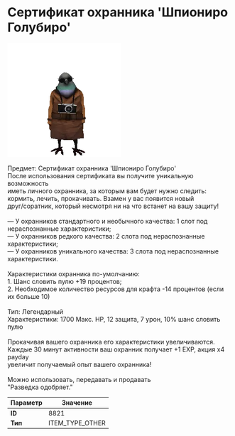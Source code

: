 # Сертификат охранника 'Шпиониро Голубиро'

![Item Image](../img/8821.webp?raw=true)

Предмет: Сертификат охранника 'Шпиониро Голубиро'<br>После использования сертификата вы получите уникальную возможность<br>иметь личного охранника, за которым вам будет нужно следить:<br>кормить, лечить, прокачивать. Взамен у вас появится новый <br>друг/соратник, который несмотря ни на что встанет на вашу защиту!<br><br>— У охранников стандартного и необычного качества: 1 слот под нераспознанные характеристики;<br>— У охранников редкого качества: 2 слота под нераспознанные характеристики;<br>— У охранников уникального качества: 3 слота под нераспознанные характеристики.<br><br>Характеристики охранника по-умолчанию:<br>1. Шанс словить пулю +19 процентов;<br>2. Необходимое количество ресурсов для крафта -14 процентов (если их больше 10)<br><br>Тип: Легендарный<br>Характеристики: 1700 Макс. HP, 12 защита, 7 урон, 10% шанс словить пулю<br><br>Прокачивая вашего охранника его характеристики увеличиваются.<br>Каждые 30 минут активности ваш охранник получает +1 EXP, акция x4 payday<br>увеличит получаемый опыт вашего охранника!<br><br>Можно использовать, передавать и продавать<br>"Разведка одобряет."


| Параметр | Значение |
|----------|----------|
| **ID** | 8821 |
| **Тип** | ITEM_TYPE_OTHER |

